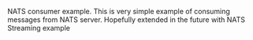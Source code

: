 NATS consumer example. This is very simple example of consuming messages from NATS server. Hopefully extended in the future with NATS Streaming example
